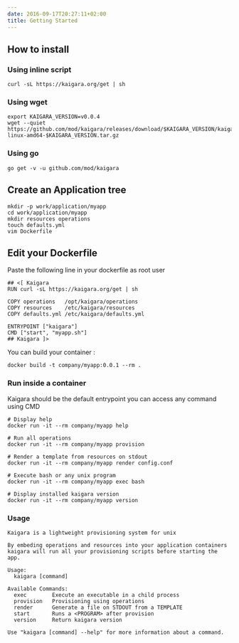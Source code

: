 ```yaml
---
date: 2016-09-17T20:27:11+02:00
title: Getting Started
---
```

## How to install

### Using inline script
```
curl -sL https://kaigara.org/get | sh
```
### Using wget
```
export KAIGARA_VERSION=v0.0.4
wget --quiet https://github.com/mod/kaigara/releases/download/$KAIGARA_VERSION/kaigara-linux-amd64-$KAIGARA_VERSION.tar.gz
```

### Using go
```
go get -v -u github.com/mod/kaigara
```

## Create an Application tree

```
mkdir -p work/application/myapp
cd work/application/myapp
mkdir resources operations
touch defaults.yml
vim Dockerfile
```

## Edit your Dockerfile

Paste the following line in your dockerfile as root user
```
## <[ Kaigara
RUN curl -sL https://kaigara.org/get | sh

COPY operations   /opt/kaigara/operations
COPY resources    /etc/kaigara/resources
COPY defaults.yml /etc/kaigara/defaults.yml

ENTRYPOINT ["kaigara"]
CMD ["start", "myapp.sh"]
## Kaigara ]>
```

You can build your container :
```
docker build -t company/myapp:0.0.1 --rm .
```

### Run inside a container

Kaigara should be the default entrypoint
you can access any command using CMD

```
# Display help
docker run -it --rm company/myapp help

# Run all operations
docker run -it --rm company/myapp provision

# Render a template from resources on stdout
docker run -it --rm company/myapp render config.conf

# Execute bash or any unix program
docker run -it --rm company/myapp exec bash

# Display installed kaigara version
docker run -it --rm company/myapp version
```

### Usage

```
Kaigara is a lightweight provisioning system for unix

By embeding operations and resources into your application containers
kaigara will run all your provisioning scripts before starting the app.

Usage:
  kaigara [command]

Available Commands:
  exec        Execute an executable in a child process
  provision   Provisioning using operations
  render      Generate a file on STDOUT from a TEMPLATE
  start       Runs a <PROGRAM> after provision
  version     Return kaigara version

Use "kaigara [command] --help" for more information about a command.
```
